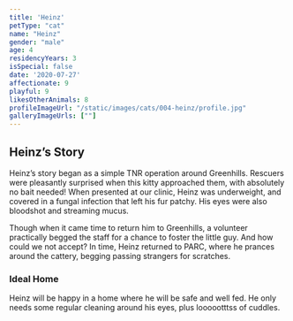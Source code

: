 ```yaml
---
title: 'Heinz'
petType: "cat"
name: "Heinz"
gender: "male"
age: 4
residencyYears: 3
isSpecial: false
date: '2020-07-27'
affectionate: 9
playful: 9
likesOtherAnimals: 8
profileImageUrl: "/static/images/cats/004-heinz/profile.jpg"
galleryImageUrls: [""]
---
```


## Heinz’s Story

Heinz’s story began as a simple TNR operation around Greenhills. Rescuers were pleasantly surprised when this kitty approached them, with absolutely no bait needed! When presented at our clinic, Heinz was underweight, and covered in a fungal infection that left his fur patchy. His eyes were also bloodshot and streaming mucus.

Though when it came time to return him to Greenhills, a volunteer practically begged the staff for a chance to foster the little guy. And how could we not accept? In time, Heinz returned to PARC, where he prances around the cattery, begging passing strangers for scratches.

### Ideal Home

Heinz will be happy in a home where he will be safe and well fed. He only needs some regular cleaning around his eyes, plus loooootttss of cuddles.